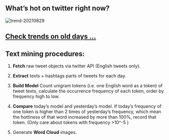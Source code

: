 ## What’s hot on twitter right now?

![trend-20210829][wordcloud]

[wordcloud]: https://raw.githubusercontent.com/xdqc/tweet-trend-everyday/master/word-cloud/trend-20210829.png?token=AF5V4P7ADR6KQBZ4CEDTNIK6AXRMU "trend-20210829"

## [Check trends on old days ...](https://github.com/xdqc/tweet-trend-everyday/tree/master/word-cloud)

## Text mining procedures:

1. **Fetch** raw tweet objects via twitter API (English tweets only).

2. **Extract** texts + hashtags parts of tweets for each day.

3. **Build Model** Count unigram tokens (i.e. one English word as a token) of tweet texts, calculate the occurrence frequency of each token, order by frequency high to low.

4. **Compare** today’s model and yesterday’s model. If today’s frequency of one token is higher than 2 times of yesterday’s frequency, which mean the hottiness of that word increased by more than 100%, record that token. (Only care about tokens with frequency >10^-5 )

5. Generate **Word Cloud** images.
